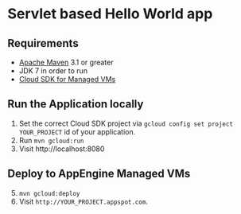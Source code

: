 # Servlet based Hello World app

## Requirements
* [Apache Maven](http://maven.apache.org) 3.1 or greater
* JDK 7 in order to run
* [Cloud SDK for Managed VMs](https://cloud.google.com/appengine/docs/managed-vms/)

## Run the Application locally
1. Set the correct Cloud SDK project via `gcloud config set project YOUR_PROJECT`
id of your application.
2. Run `mvn gcloud:run`
4. Visit http://localhost:8080

## Deploy to AppEngine Managed VMs

5. `mvn gcloud:deploy`
6. Visit `http://YOUR_PROJECT.appspot.com`.
